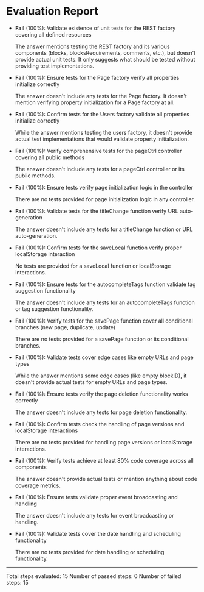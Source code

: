 # Evaluation Report

- **Fail** (100%): Validate existence of unit tests for the REST factory covering all defined resources

    The answer mentions testing the REST factory and its various components (blocks, blocksRequirements, comments, etc.), but doesn't provide actual unit tests. It only suggests what should be tested without providing test implementations.

- **Fail** (100%): Ensure tests for the Page factory verify all properties initialize correctly

    The answer doesn't include any tests for the Page factory. It doesn't mention verifying property initialization for a Page factory at all.

- **Fail** (100%): Confirm tests for the Users factory validate all properties initialize correctly

    While the answer mentions testing the users factory, it doesn't provide actual test implementations that would validate property initialization.

- **Fail** (100%): Verify comprehensive tests for the pageCtrl controller covering all public methods

    The answer doesn't include any tests for a pageCtrl controller or its public methods.

- **Fail** (100%): Ensure tests verify page initialization logic in the controller

    There are no tests provided for page initialization logic in any controller.

- **Fail** (100%): Validate tests for the titleChange function verify URL auto-generation

    The answer doesn't include any tests for a titleChange function or URL auto-generation.

- **Fail** (100%): Confirm tests for the saveLocal function verify proper localStorage interaction

    No tests are provided for a saveLocal function or localStorage interactions.

- **Fail** (100%): Ensure tests for the autocompleteTags function validate tag suggestion functionality

    The answer doesn't include any tests for an autocompleteTags function or tag suggestion functionality.

- **Fail** (100%): Verify tests for the savePage function cover all conditional branches (new page, duplicate, update)

    There are no tests provided for a savePage function or its conditional branches.

- **Fail** (100%): Validate tests cover edge cases like empty URLs and page types

    While the answer mentions some edge cases (like empty blockID), it doesn't provide actual tests for empty URLs and page types.

- **Fail** (100%): Ensure tests verify the page deletion functionality works correctly

    The answer doesn't include any tests for page deletion functionality.

- **Fail** (100%): Confirm tests check the handling of page versions and localStorage interactions

    There are no tests provided for handling page versions or localStorage interactions.

- **Fail** (100%): Verify tests achieve at least 80% code coverage across all components

    The answer doesn't provide actual tests or mention anything about code coverage metrics.

- **Fail** (100%): Ensure tests validate proper event broadcasting and handling

    The answer doesn't include any tests for event broadcasting or handling.

- **Fail** (100%): Validate tests cover the date handling and scheduling functionality

    There are no tests provided for date handling or scheduling functionality.

---

Total steps evaluated: 15
Number of passed steps: 0
Number of failed steps: 15